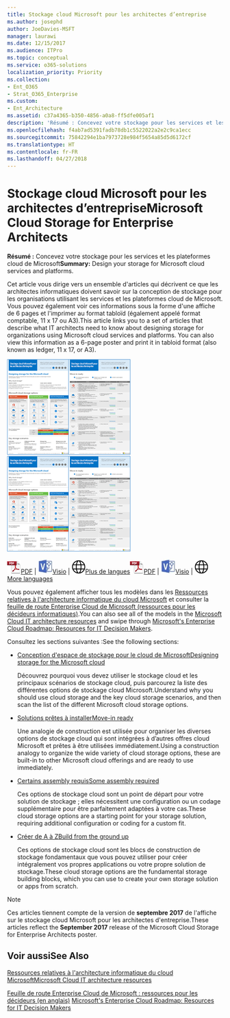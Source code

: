 ```yaml
---
title: Stockage cloud Microsoft pour les architectes d’entreprise
ms.author: josephd
author: JoeDavies-MSFT
manager: laurawi
ms.date: 12/15/2017
ms.audience: ITPro
ms.topic: conceptual
ms.service: o365-solutions
localization_priority: Priority
ms.collection:
- Ent_O365
- Strat_O365_Enterprise
ms.custom:
- Ent_Architecture
ms.assetid: c37a4365-b350-4856-a0a8-ff5dfe005af1
description: 'Résumé : Concevez votre stockage pour les services et les plateformes cloud de Microsoft'
ms.openlocfilehash: f4ab7ad5391fadb78db1c5522022a2e2c9ca1ecc
ms.sourcegitcommit: 75842294e1ba7973728e984f5654a85d5d6172cf
ms.translationtype: HT
ms.contentlocale: fr-FR
ms.lasthandoff: 04/27/2018
---
```

# <a name="microsoft-cloud-storage-for-enterprise-architects"></a><span data-ttu-id="b387e-103">Stockage cloud Microsoft pour les architectes d’entreprise</span><span class="sxs-lookup"><span data-stu-id="b387e-103">Microsoft Cloud Storage for Enterprise Architects</span></span>

 <span data-ttu-id="b387e-104">**Résumé :** Concevez votre stockage pour les services et les plateformes cloud de Microsoft</span><span class="sxs-lookup"><span data-stu-id="b387e-104">**Summary:** Design your storage for Microsoft cloud services and platforms.</span></span>
  
<span data-ttu-id="b387e-p101">Cet article vous dirige vers un ensemble d'articles qui décrivent ce que les architectes informatiques doivent savoir sur la conception de stockage pour les organisations utilisant les services et les plateformes cloud de Microsoft. Vous pouvez également voir ces informations sous la forme d'une affiche de 6 pages et l'imprimer au format tabloïd (également appelé format comptable, 11 x 17 ou A3).</span><span class="sxs-lookup"><span data-stu-id="b387e-p101">This article links you to a set of articles that describe what IT architects need to know about designing storage for organizations using Microsoft cloud services and platforms. You can also view this information as a 6-page poster and print it in tabloid format (also known as ledger, 11 x 17, or A3).</span></span>
  
<span data-ttu-id="b387e-107">[![Image miniature représentant le modèle de stockage cloud Microsoft](images/0d4e2eb9-1109-4b3b-bf9e-2f3eff2e2cc4.png)  
](https://www.microsoft.com/download/details.aspx?id=49552)</span><span class="sxs-lookup"><span data-stu-id="b387e-107">[![Thumb image for Microsoft cloud storage model](images/0d4e2eb9-1109-4b3b-bf9e-2f3eff2e2cc4.png)  
](https://www.microsoft.com/download/details.aspx?id=49552)</span></span>
  
<span data-ttu-id="b387e-108">![Fichier PDF](images/ITPro_Other_PDFicon.png)[PDF](https://go.microsoft.com/fwlink/p/?linkid=842079) | ![Fichier Visio](images/ITPro_Other_VisioIcon.jpg)[Visio](https://go.microsoft.com/fwlink/p/?linkid=842080) | ![Affichage d'une page contenant des versions dans d'autres langues](images/e16c992d-b0f8-48ae-bf44-db7a9fcaab9e.png)[Plus de langues](https://www.microsoft.com/download/details.aspx?id=49552)</span><span class="sxs-lookup"><span data-stu-id="b387e-108">![PDF file](images/ITPro_Other_PDFicon.png)[PDF](https://go.microsoft.com/fwlink/p/?linkid=842079) | ![Visio file](images/ITPro_Other_VisioIcon.jpg)[Visio](https://go.microsoft.com/fwlink/p/?linkid=842080) | ![See a page with versions in additional languages](images/e16c992d-b0f8-48ae-bf44-db7a9fcaab9e.png)[More languages](https://www.microsoft.com/download/details.aspx?id=49552)</span></span>
  
<span data-ttu-id="b387e-109">Vous pouvez également afficher tous les modèles dans les [Ressources relatives à l'architecture informatique du cloud Microsoft](microsoft-cloud-it-architecture-resources.md) et consulter la [feuille de route Enterprise Cloud de Microsoft (ressources pour les décideurs informatiques)](https://aka.ms/cloudarchitecture).</span><span class="sxs-lookup"><span data-stu-id="b387e-109">You can also see all of the models in the [Microsoft Cloud IT architecture resources](microsoft-cloud-it-architecture-resources.md) and swipe through [Microsoft's Enterprise Cloud Roadmap: Resources for IT Decision Makers](https://aka.ms/cloudarchitecture).</span></span>
  
<span data-ttu-id="b387e-110">Consultez les sections suivantes :</span><span class="sxs-lookup"><span data-stu-id="b387e-110">See the following sections:</span></span>
  
- [<span data-ttu-id="b387e-111">Conception d'espace de stockage pour le cloud de Microsoft</span><span class="sxs-lookup"><span data-stu-id="b387e-111">Designing storage for the Microsoft cloud</span></span>](designing-storage-for-the-microsoft-cloud.md)
    
    <span data-ttu-id="b387e-112">Découvrez pourquoi vous devez utiliser le stockage cloud et les principaux scénarios de stockage cloud, puis parcourez la liste des différentes options de stockage cloud Microsoft.</span><span class="sxs-lookup"><span data-stu-id="b387e-112">Understand why you should use cloud storage and the key cloud storage scenarios, and then scan the list of the different Microsoft cloud storage options.</span></span>
    
- [<span data-ttu-id="b387e-113">Solutions prêtes à installer</span><span class="sxs-lookup"><span data-stu-id="b387e-113">Move-in ready</span></span>](move-in-ready.md)
    
    <span data-ttu-id="b387e-114">Une analogie de construction est utilisée pour organiser les diverses options de stockage cloud qui sont intégrées à d’autres offres cloud Microsoft et prêtes à être utilisées immédiatement.</span><span class="sxs-lookup"><span data-stu-id="b387e-114">Using a construction analogy to organize the wide variety of cloud storage options, these are built-in to other Microsoft cloud offerings and are ready to use immediately.</span></span>
    
- [<span data-ttu-id="b387e-115">Certains assembly requis</span><span class="sxs-lookup"><span data-stu-id="b387e-115">Some assembly required</span></span>](some-assembly-required.md)
    
    <span data-ttu-id="b387e-116">Ces options de stockage cloud sont un point de départ pour votre solution de stockage ; elles nécessitent une configuration ou un codage supplémentaire pour être parfaitement adaptées à votre cas.</span><span class="sxs-lookup"><span data-stu-id="b387e-116">These cloud storage options are a starting point for your storage solution, requiring additional configuration or coding for a custom fit.</span></span>
    
- [<span data-ttu-id="b387e-117">Créer de A à Z</span><span class="sxs-lookup"><span data-stu-id="b387e-117">Build from the ground up</span></span>](build-from-the-ground-up.md)
    
    <span data-ttu-id="b387e-118">Ces options de stockage cloud sont les blocs de construction de stockage fondamentaux que vous pouvez utiliser pour créer intégralement vos propres applications ou votre propre solution de stockage.</span><span class="sxs-lookup"><span data-stu-id="b387e-118">These cloud storage options are the fundamental storage building blocks, which you can use to create your own storage solution or apps from scratch.</span></span>
    
> [!NOTE]
> <span data-ttu-id="b387e-119">Ces articles tiennent compte de la version de **septembre 2017** de l'affiche sur le stockage cloud Microsoft pour les architectes d'entreprise.</span><span class="sxs-lookup"><span data-stu-id="b387e-119">These articles reflect the **September 2017** release of the Microsoft Cloud Storage for Enterprise Architects poster.</span></span>
  
## <a name="see-also"></a><span data-ttu-id="b387e-120">Voir aussi</span><span class="sxs-lookup"><span data-stu-id="b387e-120">See Also</span></span>

[<span data-ttu-id="b387e-121">Ressources relatives à l'architecture informatique du cloud Microsoft</span><span class="sxs-lookup"><span data-stu-id="b387e-121">Microsoft Cloud IT architecture resources</span></span>](microsoft-cloud-it-architecture-resources.md)

<span data-ttu-id="b387e-122">[Feuille de route Enterprise Cloud de Microsoft : ressources pour les décideurs (en anglais)](https://sway.com/FJ2xsyWtkJc2taRD)
</span><span class="sxs-lookup"><span data-stu-id="b387e-122">[Microsoft's Enterprise Cloud Roadmap: Resources for IT Decision Makers](https://sway.com/FJ2xsyWtkJc2taRD)</span></span>



